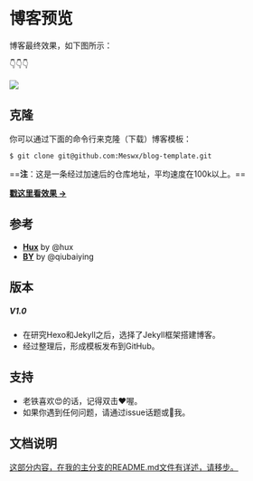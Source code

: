# 博客预览

博客最终效果，如下图所示：

👇👇👇

![](https://github.com/Meswx/meswx.github.io/blob/blog-template/img/blog-show.jpg)

## 克隆

你可以通过下面的命令行来克隆（下载）博客模板：

```
$ git clone git@github.com:Meswx/blog-template.git
```
==**注**：这是一条经过加速后的仓库地址，平均速度在100k以上。==

**[戳这里看效果 &rarr;](https://meswx.github.io)**

## 参考

- [**Hux**](http://huangxuan.me/huxblog-boilerplate/) by @hux
- [**BY**](https://qiubaiying.github.io/) by @qiubaiying

## 版本

##### V1.0

- 在研究Hexo和Jekyll之后，选择了Jekyll框架搭建博客。
- 经过整理后，形成模板发布到GitHub。
 
## 支持

- 老铁喜欢😍的话，记得双击❤️喔。
- 如果你遇到任何问题，请通过issue话题或📧我。

## 文档说明

[这部分内容，在我的主分支的README.md文件有详述，请移步。](https://github.com/Meswx/meswx.github.io/blob/master/README.md)


